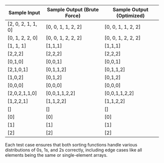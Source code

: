 

| Sample Input | Sample Output (Brute Force) | Sample Output (Optimized) |
|---------------|----------------------------|--------------------------|
| [2, 0, 2, 1, 1, 0] | [0, 0, 1, 1, 2, 2] | [0, 0, 1, 1, 2, 2] |
| [0, 1, 2, 2, 0] | [0, 0, 1, 2, 2, 2] | [0, 0, 1, 2, 2, 2] |
| [1, 1, 1] | [1,1,1] | [1,1,1] |
| [2,2,2] | [2,2,2] | [2,2,2] |
| [0,1,0] | [0,0,1] | [0,0,1] |
| [2,1,0,1] | [0,1,1,2] | [0,1,1,2] |
| [1,0,2] | [0,1,2] | [0,1,2] |
| [0,0,0] | [0,0,0] | [0,0,0] |
| [2,0,2,1,1,0] | [0,0,1,1,2,2] | [0,0,1,1,2,2] |
| [1,2,2,1] | [1,1,2,2] | [1,1,2,2] |
| [] | [] | [] |
| [0] | [0] | [0] |
| [1] | [1] | [1] |
| [2] | [2] | [2] |

Each test case ensures that both sorting functions handle various distributions of 0s, 1s, and 2s correctly, including edge cases like all elements being the same or single-element arrays.
